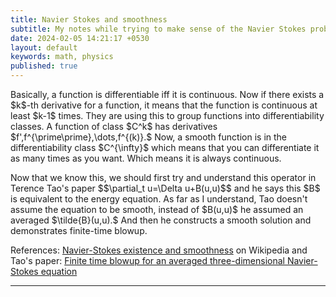 ```yaml
---
title: Navier Stokes and smoothness
subtitle: My notes while trying to make sense of the Navier Stokes problem
date: 2024-02-05 14:21:17 +0530
layout: default
keywords: math, physics
published: true
---
```


<p>Basically, a function is differentiable iff it is continuous. Now if there exists a
$k$-th derivative for a function, it means that the function is continuous at least
$k-1$ times. They are using this to group functions into differentiability classes.
A function of class $C^k$ has derivatives $f',f^{\prime\prime},\dots,f^{(k)}.$ Now,
a smooth
function is in the differentiability class $C^{\infty}$ which means that you can
differentiate it as many times as you want. Which means it is always continuous.</p>
<p>Now that we know this, we should first try and understand this operator in Terence
Tao's paper $$\partial_t
u=\Delta u+B(u,u)$$ and he says this $B$ is equivalent to the energy equation. As
far as I understand, Tao doesn't assume the equation to be smooth, instead of
$B(u,u)$ he assumed an averaged $\tilde{B}(u,u).$ And then he constructs a
smooth solution and
demonstrates finite-time blowup.</p>
<p>
References: <a
href="https://en.wikipedia.org/wiki/Navier%E2%80%93Stokes_existence_and_smoothness">Navier-Stokes
existence and smoothness</a> on Wikipedia and Tao&#39;s paper: <a
href="https://arxiv.org/abs/1402.0290">Finite time
blowup for an averaged three-dimensional Navier-Stokes equation</a>
</p>

---
